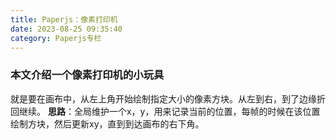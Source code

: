 ```yaml
---
title: Paperjs：像素打印机
date: 2023-08-25 09:35:40
category: Paperjs专栏
---
```


### 本文介绍一个像素打印机的小玩具
就是要在画布中，从左上角开始绘制指定大小的像素方块。从左到右，到了边缘折回继续。
**思路**：全局维护一个x，y，用来记录当前的位置，每帧的时候在该位置绘制方块，然后更新xy，直到到达画布的右下角。